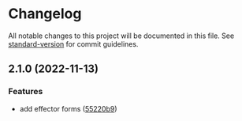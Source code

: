 # Changelog

All notable changes to this project will be documented in this file. See [standard-version](https://github.com/conventional-changelog/standard-version) for commit guidelines.

## 2.1.0 (2022-11-13)


### Features

* add effector forms ([55220b9](https://github.com/iamkhan21/fxform/commit/55220b93687e9e665267e7ebbad03165acbc85c2))
